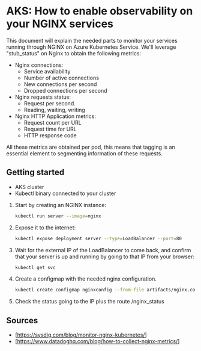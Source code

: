 # AKS: How to enable observability on your NGINX services

This document will explain the needed parts to monitor your services running through NGINX on Azure Kubernetes Service.
We'll leverage "stub_status" on Nginx to obtain the following metrics:

- Nginx connections:
  - Service availability
  - Number of active connections
  - New connections per second
  - Dropped connections per second
- Nginx requests status:
  - Request per second.
  - Reading, waiting, writing
- Nginx HTTP Application metrics:
  - Request count per URL
  - Request time for URL
  - HTTP response code 

All these metrics are obtained per pod, this means that tagging is an essential element to segmenting information of these requests.


## Getting started

- AKS cluster
- Kubectl binary connected to your cluster

1. Start by creating an NGINX instance:

    ```bash
    kubectl run server --image=nginx
    ```

1. Expose it to the internet:

    ```bash
    kubectl expose deployment server --type=LoadBalancer --port=80
    ```

1. Wait for the external IP of the LoadBalancer to come back, and confirm that your server is up and running by going to that IP from your browser:

    ```bash
    kubectl get svc
    ```

1. Create a configmap with the needed nginx configuration.

    ```bash
    kubectl create configmap nginxconfig --from-file artifacts/nginx.conf
    ```
2. Check the status going to the IP plus the route /nginx_status


## Sources

- [<https://sysdig.com/blog/monitor-nginx-kubernetes/>]
- [<https://www.datadoghq.com/blog/how-to-collect-nginx-metrics/]>
